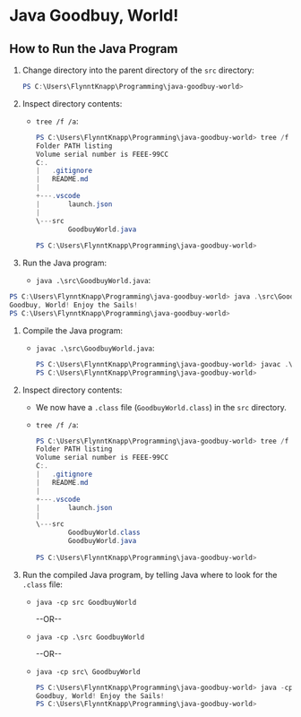 # Java Goodbuy, World!

## How to Run the Java Program

1. Change directory into the parent directory of the `src` directory:

    ```powershell
    PS C:\Users\FlynntKnapp\Programming\java-goodbuy-world>
    ```

1. Inspect directory contents:
    * `tree /f /a`:

        ```powershell
        PS C:\Users\FlynntKnapp\Programming\java-goodbuy-world> tree /f /a
        Folder PATH listing
        Volume serial number is FEEE-99CC
        C:.
        |   .gitignore
        |   README.md
        |   
        +---.vscode
        |       launch.json
        |       
        \---src
                GoodbuyWorld.java
                
        PS C:\Users\FlynntKnapp\Programming\java-goodbuy-world>
        ```

1. Run the Java program:
    * `java .\src\GoodbuyWorld.java`:  

```powershell
PS C:\Users\FlynntKnapp\Programming\java-goodbuy-world> java .\src\GoodbuyWorld.java
Goodbuy, World! Enjoy the Sails!
PS C:\Users\FlynntKnapp\Programming\java-goodbuy-world>
```

1. Compile the Java program:
    * `javac .\src\GoodbuyWorld.java`:  

        ```powershell
        PS C:\Users\FlynntKnapp\Programming\java-goodbuy-world> javac .\src\GoodbuyWorld.java
        PS C:\Users\FlynntKnapp\Programming\java-goodbuy-world>
        ```

1. Inspect directory contents:
    * We now have a `.class` file (`GoodbuyWorld.class`) in the `src` directory.
    * `tree /f /a`:

        ```powershell
        PS C:\Users\FlynntKnapp\Programming\java-goodbuy-world> tree /f /a
        Folder PATH listing
        Volume serial number is FEEE-99CC
        C:.
        |   .gitignore
        |   README.md
        |   
        +---.vscode
        |       launch.json
        |       
        \---src
                GoodbuyWorld.class
                GoodbuyWorld.java
                
        PS C:\Users\FlynntKnapp\Programming\java-goodbuy-world>
        ```

1. Run the compiled Java program, by telling Java where to look for the `.class` file:
    * `java -cp src GoodbuyWorld`

        --OR--
    * `java -cp .\src GoodbuyWorld`

        --OR--
    * `java -cp src\ GoodbuyWorld`

        ```powershell
        PS C:\Users\FlynntKnapp\Programming\java-goodbuy-world> java -cp src GoodbuyWorld
        Goodbuy, World! Enjoy the Sails!
        PS C:\Users\FlynntKnapp\Programming\java-goodbuy-world>
        ```
